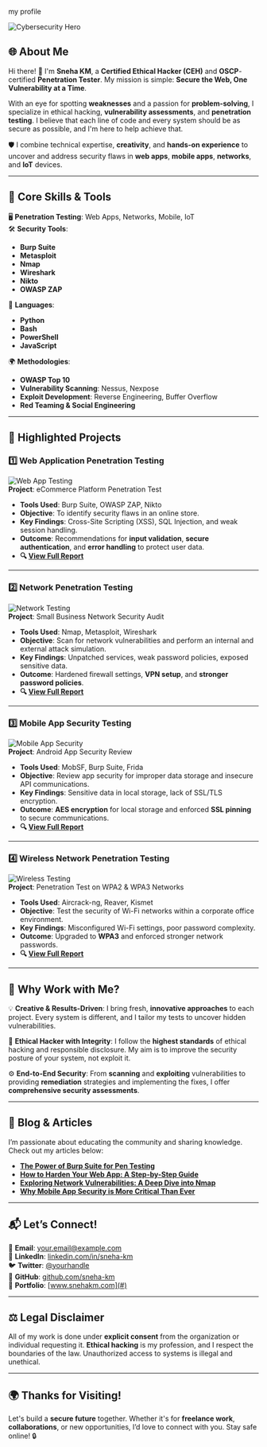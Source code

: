 my profile

![Cybersecurity Hero](https://res.cloudinary.com/people-matters/image/upload/fl_immutable_cache,w_624,h_351,q_auto,f_auto/v1591634442/1591634440.jpg)  

## 🌐 About Me  
Hi there! 👋 I'm **Sneha KM**, a **Certified Ethical Hacker (CEH)** and **OSCP**-certified **Penetration Tester**. My mission is simple: **Secure the Web, One Vulnerability at a Time**.  

With an eye for spotting **weaknesses** and a passion for **problem-solving**, I specialize in ethical hacking, **vulnerability assessments**, and **penetration testing**. I believe that each line of code and every system should be as secure as possible, and I'm here to help achieve that.  

🛡️ I combine technical expertise, **creativity**, and **hands-on experience** to uncover and address security flaws in **web apps**, **mobile apps**, **networks**, and **IoT** devices.

---

## 🔧 **Core Skills & Tools**  
🖥️ **Penetration Testing**: Web Apps, Networks, Mobile, IoT  
🛠️ **Security Tools**:  
- **Burp Suite**  
- **Metasploit**  
- **Nmap**  
- **Wireshark**  
- **Nikto**  
- **OWASP ZAP**

🎯 **Languages**:  
- **Python**  
- **Bash**  
- **PowerShell**  
- **JavaScript**

🌍 **Methodologies**:  
- **OWASP Top 10**  
- **Vulnerability Scanning**: Nessus, Nexpose  
- **Exploit Development**: Reverse Engineering, Buffer Overflow  
- **Red Teaming & Social Engineering**

---

## 🌟 **Highlighted Projects**  

### 1️⃣ **Web Application Penetration Testing**
![Web App Testing](path/to/your/webapp-image.jpg)  
**Project**: eCommerce Platform Penetration Test  
- **Tools Used**: Burp Suite, OWASP ZAP, Nikto  
- **Objective**: To identify security flaws in an online store.  
- **Key Findings**: Cross-Site Scripting (XSS), SQL Injection, and weak session handling.  
- **Outcome**: Recommendations for **input validation**, **secure authentication**, and **error handling** to protect user data.  
- **🔍 [View Full Report](#)**

---

### 2️⃣ **Network Penetration Testing**  
![Network Testing](path/to/your/network-image.jpg)  
**Project**: Small Business Network Security Audit  
- **Tools Used**: Nmap, Metasploit, Wireshark  
- **Objective**: Scan for network vulnerabilities and perform an internal and external attack simulation.  
- **Key Findings**: Unpatched services, weak password policies, exposed sensitive data.  
- **Outcome**: Hardened firewall settings, **VPN setup**, and **stronger password policies**.  
- **🔍 [View Full Report](#)**

---

### 3️⃣ **Mobile App Security Testing**  
![Mobile App Security](path/to/your/mobile-image.jpg)  
**Project**: Android App Security Review  
- **Tools Used**: MobSF, Burp Suite, Frida  
- **Objective**: Review app security for improper data storage and insecure API communications.  
- **Key Findings**: Sensitive data in local storage, lack of SSL/TLS encryption.  
- **Outcome**: **AES encryption** for local storage and enforced **SSL pinning** to secure communications.  
- **🔍 [View Full Report](#)**

---

### 4️⃣ **Wireless Network Penetration Testing**  
![Wireless Testing](path/to/your/wireless-image.jpg)  
**Project**: Penetration Test on WPA2 & WPA3 Networks  
- **Tools Used**: Aircrack-ng, Reaver, Kismet  
- **Objective**: Test the security of Wi-Fi networks within a corporate office environment.  
- **Key Findings**: Misconfigured Wi-Fi settings, poor password complexity.  
- **Outcome**: Upgraded to **WPA3** and enforced stronger network passwords.  
- **🔍 [View Full Report](#)**

---

## 🚀 **Why Work with Me?**  

💡 **Creative & Results-Driven**: I bring fresh, **innovative approaches** to each project. Every system is different, and I tailor my tests to uncover hidden vulnerabilities.

🔐 **Ethical Hacker with Integrity**: I follow the **highest standards** of ethical hacking and responsible disclosure. My aim is to improve the security posture of your system, not exploit it.

⚙️ **End-to-End Security**: From **scanning** and **exploiting** vulnerabilities to providing **remediation** strategies and implementing the fixes, I offer **comprehensive security assessments**.

---

## 📝 **Blog & Articles**  
I’m passionate about educating the community and sharing knowledge. Check out my articles below:

- **[The Power of Burp Suite for Pen Testing](#)**  
- **[How to Harden Your Web App: A Step-by-Step Guide](#)**  
- **[Exploring Network Vulnerabilities: A Deep Dive into Nmap](#)**  
- **[Why Mobile App Security is More Critical Than Ever](#)**  

---

## 📬 **Let’s Connect!**  

📧 **Email**: [your.email@example.com](mailto:your.email@example.com)  
🔗 **LinkedIn**: [linkedin.com/in/sneha-km](#)  
🐦 **Twitter**: [@yourhandle](#)  
💼 **GitHub**: [github.com/sneha-km](#)  
📱 **Portfolio**: [www.snehakm.com](#)  

---

## ⚖️ **Legal Disclaimer**  
All of my work is done under **explicit consent** from the organization or individual requesting it. **Ethical hacking** is my profession, and I respect the boundaries of the law. Unauthorized access to systems is illegal and unethical.

---

## 🌍 **Thanks for Visiting!**  
Let's build a **secure future** together. Whether it's for **freelance work**, **collaborations**, or new opportunities, I’d love to connect with you. Stay safe online! 🔒
